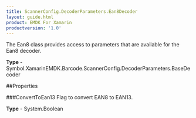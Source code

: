 ```yaml
---
title: ScannerConfig.DecoderParameters.Ean8Decoder
layout: guide.html
product: EMDK For Xamarin
productversion: '1.0'
---
```

The Ean8 class provides access to parameters that are available for the Ean8 decoder.

**Type** - Symbol.XamarinEMDK.Barcode.ScannerConfig.DecoderParameters.BaseDecoder

##Properties

###ConvertToEan13
Flag to convert EAN8 to EAN13.

**Type** - System.Boolean















